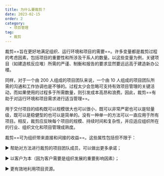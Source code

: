 ```yaml
---
title: 为什么要裁剪？
date: 2023-02-15
order: 2
category:
  - 项目管理
tag:
  - 裁剪
---
```


裁剪==旨在更好地满足组织、运行环境和项目的需要==。许多变量都是裁剪过程的考虑因素，包括项目的重要性和所涉及干系人的数量。以这些变量为例，关键项目（如建造核反应堆）所需的严谨、制衡和报告的要求显然要远远高于建造新办公楼。

同样，对于一个由 200 人组成的项目团队来说，一个由 10 人组成的项目团队所需的沟通和工作协调也是不够的。过程太少会忽略可支持有效项目管理的关键活动，而如果使用的过程多于所需数量，则引发成本高昂和浪费。因此，裁剪==有助于对运行环境和项目需求进行适当管理==。

用于交付项目的结构既可以规模很大也可以很小，既可以非常严密也可以是轻量级，既可以是稳健型的也可以是简单的。没有一种单一的方法可以一直应用于所有项目。相反，裁剪应反映每个项目的规模、持续时间和复杂性，并应适应组织所在的行业、组织文化和项目管理成熟度。

裁剪==可为组织带来直接和间接的收益==。这些属性包括但不限于：

▶ 帮助对方法进行裁剪的项目团队成员，可以做出更多承诺；

▶ 以客户为本（因为客户需要是组织发展的重要影响因素）；

▶ 更有效地利用项目资源。